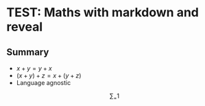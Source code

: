 # TEST: Maths with markdown and reveal



## Summary


- $x+y = y+x$
- $(x+y)+z = x + (y+z)$
- Language agnostic


$$ \sum_ = 1$$
